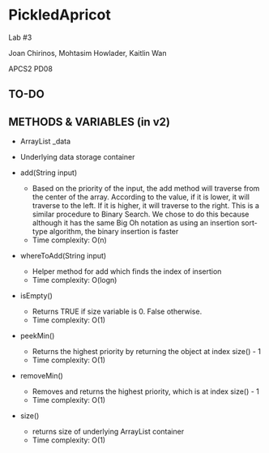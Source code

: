 # PickledApricot
Lab #3

Joan Chirinos, Mohtasim Howlader, Kaitlin Wan

APCS2 PD08

## TO-DO


## METHODS   &    VARIABLES (in v2)

* ArrayList<String> _data
 
 * Underlying data storage container

* add(String input)

  * Based on the priority of the input, the add method will traverse from the center of the array. According to the value, if it is lower, it will traverse to the left. If it is higher, it will traverse to the right. This is a similar procedure to Binary Search. We chose to do this because although it has the same Big Oh notation as using an insertion sort-type algorithm, the binary insertion is faster
  * Time complexity: O(n)
  
* whereToAdd(String input)

  * Helper method for add which finds the index of insertion
  * Time complexity: O(logn)
  
* isEmpty()
  * Returns TRUE if size variable is 0. False otherwise.
  * Time complexity: O(1)
  
* peekMin()
  * Returns the highest priority by returning the object at index size() - 1
  * Time complexity: O(1)
  
* removeMin()
  * Removes and returns the highest priority, which is at index size() - 1
  * Time complexity: O(1)

* size()
  * returns size of underlying ArrayList container
  * Time complexity: O(1)
